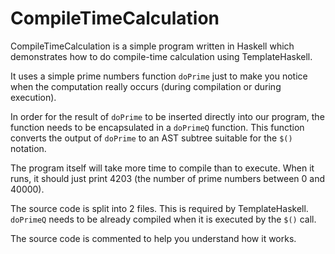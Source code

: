 CompileTimeCalculation
=====================

CompileTimeCalculation is a simple program written in Haskell which demonstrates how
to do compile-time calculation using TemplateHaskell.

It uses a simple prime numbers function `doPrime` just to make you notice when the
computation really occurs (during compilation or during execution).

In order for the result of `doPrime` to be inserted directly into our program, the
function needs to be encapsulated in a `doPrimeQ` function. This function converts
the output of `doPrime` to an AST subtree suitable for the `$()` notation.

The program itself will take more time to compile than to execute. When it runs,
it should just print 4203 (the number of prime numbers between 0 and 40000).

The source code is split into 2 files. This is required by TemplateHaskell.
`doPrimeQ` needs to be already compiled when it is executed by the `$()` call.

The source code is commented to help you understand how it works.